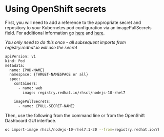 # Using OpenShift secrets

First, you will need to add a reference to the appropriate secret and repository to your Kubernetes pod configuration via an imagePullSecrets field. For additional information go [here](https://docs.openshift.com/container-platform/3.11/dev_guide/managing_images.html#using-image-pull-secrets) and [here](https://access.redhat.com/solutions/4177741).

_You only need to do this once - all subsequent imports from registry.redhat.io will use the secret_

```bash
apiVersion: v1
kind: Pod
metadata:
  name: {POD-NAME}
  namespace: {TARGET-NAMESPACE or all}
  spec:
    containers:
      - name: web
        image: registry.redhat.io/rhscl/nodejs-10-rhel7

    imagePullSecrets:
      - name: {PULL-SECRET-NAME}
```

Then, use the following from the command line or from the OpenShift Dashboard GUI interface.

```bash
oc import-image rhscl/nodejs-10-rhel7:1-30 --from=registry.redhat.io/rhscl/nodejs-10-rhel7:1-30 --confirm
```
